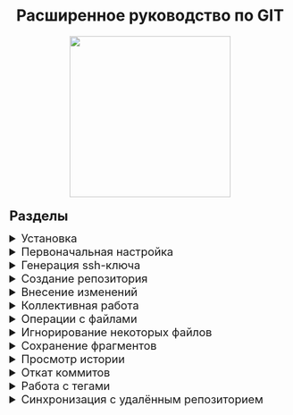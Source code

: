 <h1 align="center">
Расширенное руководство по GIT
<br>
<image 
src="./images/git-logo.png" 
style="margin-top: 20px; width: 30vw;"
>
</h1>
    
<b style="font-size: 24px;">Разделы</b>

<details> 
<summary style="font-size: 20px;">Установка</summary>

*Установка Git на компьютер*

<blockquote style="margin: 0; padding: 5px">
    <h3>Установка Git на Windows</h3>
    <ol>
        <li>Перейдите на официальный сайт Git по ссылке https://git-scm.com/</li>
        <li>Нажмите на кнопку "Downloads" и выберите версию для установки на вашу операционную систему.</li>
        <li>Запустите загруженный файл и следуйте инструкциям установщика</li>
        <li>После установки, откройте командную строку и введите команду <code>git --version</code>, чтобы проверить, что Git установлен</li>
    </ol>
</blockquote>

<blockquote style="margin: 0; padding: 5px">
    <h3>Установка Git на Mac</h3>
    <ol>
        <li>Откройте терминал</li>
        <li>Установите Homebrew, если он еще не установлен, введя в терминале команду <code>/bin/bash -c "$(curl -fsSL https://raw.githubusercontent.com/Homebrew/install/master/install.sh)"</code></li>
        <li>Установите Git, введя в терминале команду <code>brew install git</code></li>
        <li>После установки, откройте терминал и введите команду <code>git --version</code>, чтобы проверить, что Git установлен</li>
    </ol>
</blockquote>

</details>

<details> 
<summary style="font-size: 20px;">Первоначальная настройка</summary>

*Настройка информации о пользователе для всех локальных репозиториев*

<blockquote style="margin: 0; padding: 5px">Устанавливает имя, которое будет отображаться в поле автора у выполняемых вами коммитов</blockquote>

    git config --global user.name "[имя]"

<blockquote style="margin: 0; padding: 5px">Устанавливает адрес электронной почты, который будет отображаться в информации о выполняемых вами коммитах</blockquote>

    git config --global user.email "[адрес электронной почты]"
    
</details>

<details> 
<summary style="font-size: 20px;">Генерация ssh-ключа</summary>

*Генерация ssh-ключа для использования на Github(или подобных сервисах)*

<blockquote style="margin: 0; padding: 5px">
    <h3>На Windows</h3>
    <ol>
        <li>Откройте Git Bash</li>
        <li>Введите команду <code>ssh-keygen -t rsa -b 4096 -C "your_email@example.com"</code>. Эта команда создаст новый SSH-ключ с указанным email-адресом</li>
        <li>Нажмите Enter, чтобы сохранить ключ в файл по умолчанию. Обычно это C:\Users\your_username\.ssh\id_rsa</li>
        <li>Введите парольную фразу, если хотите добавить дополнительный уровень безопасности и нажмите Enter. Это необязательно, но рекомендуется</li>
        <li>Добавьте ключ в ssh-agent с помощью команды <code>eval "$(ssh-agent -s)"</code> и <code>ssh-add ~/.ssh/id_rsa</code>. Это позволит использовать ключ без необходимости вводить парольную фразу каждый раз</li>
        <li>Скопируйте содержимое файла id_rsa.pub в буфер обмена. Вы можете сделать это с помощью команды <code>clip < ~/.ssh/id_rsa.pub</code></li>
        <li>Откройте GitHub(или другой подобный сервис) и перейдите в настройки своей учетной записи</li>
        <li>Нажмите на "SSH and GPG keys" и затем на "New SSH key"</li>
        <li>Введите заголовок и вставьте содержимое файла id_rsa.pub</li>
        <li>Нажмите "Add SSH key"</li>
    </ol>
</blockquote>

<blockquote style="margin: 0; padding: 5px">
    <h3>На Mac</h3>
    <ol>
        <li>Откройте терминал</li>
        <li>Введите команду <code>ssh-keygen -t rsa -b 4096 -C "your_email@example.com"</code> Эта команда создаст новый SSH-ключ с указанным email-адресом</li>
        <li>Нажмите Enter, чтобы сохранить ключ в файл по умолчанию. Обычно это ~/.ssh/id_rsa</li>
        <li>Введите парольную фразу, если хотите добавить дополнительный уровень безопасности и нажмите Enter. Это необязательно, но рекомендуется</li>
        <li>Добавьте ключ в ssh-agent с помощью команды <code>eval "$(ssh-agent -s)"</code> и <code>ssh-add -K ~/.ssh/id_rsa</code> Это позволит использовать ключ без необходимости вводить парольную фразу каждый раз</li>
        <li>Скопируйте содержимое файла id_rsa.pub в буфер обмена. Вы можете сделать это с помощью команды <code>pbcopy < ~/.ssh/id_rsa.pub</code></li>
        <li>Откройте GitHub(или другой подобный сервис) и перейдите в настройки своей учетной записи</li>
        <li>Нажмите на "SSH and GPG keys" и затем на "New SSH key"</li>
        <li>Введите заголовок и вставьте содержимое файла id_rsa.pub</li>
        <li>Нажмите "Add SSH key"</li>
    </ol>
</blockquote>

</details>

<details>
<summary style="font-size: 20px;">Создание репозитория</summary>

*Создание нового репозитория или получение его по существующему URL-адресу*

<blockquote style="margin: 0; padding: 5px">Создаёт новый локальный репозиторий с заданным именем</blockquote>

    git init [название проекта]

<blockquote style="margin: 0; padding: 5px">Скачивает репозиторий вместе со всей его историей изменений</blockquote>

    git clone [url-адрес]

</details>

<details>
<summary style="font-size: 20px;">Внесение изменений</summary>

*Просмотр изменений и создание коммитов (фиксация изменений)*
<blockquote style="margin: 0; padding: 5px">Перечисляет все новые или изменённые файлы, которые нуждаются в фиксации</blockquote>

    git status

<blockquote style="margin: 0; padding: 5px">Показывает различия по внесённым изменениям в ещё не проиндексированных файлах</blockquote>

    git diff

<blockquote style="margin: 0; padding: 5px">Индексирует указанный файл для последующего коммита</blockquote>

    git add [файл]

<blockquote style="margin: 0; padding: 5px">Показывает различия между проиндексированной и последней зафиксированной версиями файлов</blockquote>

    git diff --staged

<blockquote style="margin: 0; padding: 5px">Отменяет индексацию указанного файла, при этом сохраняет его содержимое</blockquote>

    git reset [файл]

<blockquote style="margin: 0; padding: 5px">Фиксирует проиндексированные изменения и сохраняет их в историю версий</blockquote>

    git commit -m "[сообщение с описанием]"

</details>

<details>
<summary style="font-size: 20px;">Коллективная работа</summary>

*Именованные серии коммитов и соединение результатов работы*

<blockquote style="margin: 0; padding: 5px">Список именованных веток коммитов с указанием выбранной ветки</blockquote>

    git branch

<blockquote style="margin: 0; padding: 5px">Создаёт новую ветку</blockquote>

    git branch [имя ветки]

<blockquote style="margin: 0; padding: 5px">Переключается на выбранную ветку и обновляет рабочую директорию до её состояния</blockquote>

    git switch -c [имя ветки]

<blockquote style="margin: 0; padding: 5px">Вносит изменения указанной ветки в текущую ветку</blockquote>

    git merge [имя ветки]

<blockquote style="margin: 0; padding: 5px">Удаляет выбранную ветку</blockquote>

    git branch -d [имя ветки]

</details>

<details>
<summary style="font-size: 20px;">Операции с файлами</summary>

*Перемещение и удаление версий файлов репозитория*

<blockquote style="margin: 0; padding: 5px">Удаляет конкретный файл из рабочей директории и индексирует его удаление</blockquote>

    git rm [файл]

<blockquote style="margin: 0; padding: 5px">Убирает конкретный файл из контроля версий, но физически оставляет его на своём месте</blockquote>

    git rm --cached [файл]

<blockquote style="margin: 0; padding: 5px">Перемещает и переименовывает указанный файл, сразу индексируя его для последующего коммита</blockquote>

    git mv [оригинальный файл] [новое имя]

</details>

<details>
<summary style="font-size: 20px;">Игнорирование некоторых файлов</summary>

*Исключение временных и вторичных файлов и директорий*

<blockquote style="margin: 0; padding: 5px">Git будет игнорировать файлы и директории, перечисленные в файле .gitignore с помощью wildcard синтаксиса</blockquote>

    *.log
    build/
    temp-*

<blockquote style="margin: 0; padding: 5px">Список всех игнорируемых файлов в текущем проекте</blockquote>

    git ls-files --others --ignored --exclude-standard

</details>

<details>
<summary style="font-size: 20px;">Сохранение фрагментов</summary>

*Сохранение и восстановление незавершённых изменений*  

<blockquote style="margin: 0; padding: 5px">Временно сохраняет все незафиксированные изменения отслеживаемых файлов</blockquote>

    git stash

<blockquote style="margin: 0; padding: 5px">Восстанавливает состояние ранее сохранённых версий файлов</blockquote>

    git stash pop

<blockquote style="margin: 0; padding: 5px">Выводит список всех временных сохранений</blockquote>

    git stash list

<blockquote style="margin: 0; padding: 5px">Сбрасывает последние временно сохранённыe изменения</blockquote>

    git stash drop

</details>

<details>
<summary style="font-size: 20px;">Просмотр истории</summary>

*Просмотр и изучение истории изменений файлов проекта*

<blockquote style="margin: 0; padding: 5px">История коммитов для текущей ветки</blockquote>

    git log

<blockquote style="margin: 0; padding: 5px">История изменений конкретного файла, включая его переименование</blockquote>

    git log --follow [файл]

<blockquote style="margin: 0; padding: 5px">Показывает разницу между содержанием коммитов двух веток</blockquote>

    git diff [первая ветка]...[вторая ветка]

<blockquote style="margin: 0; padding: 5px">Выводит информацию и показывает изменения в выбранном коммите</blockquote>

    git show [коммит]

</details>

<details>
<summary style="font-size: 20px;">Откат коммитов</summary>

*Удаление ошибок и корректировка созданной истории*

<blockquote style="margin: 0; padding: 5px">Отменяет все коммиты после заданного, оставляя все изменения в рабочей директории</blockquote>

    git reset [коммит]

<blockquote style="margin: 0; padding: 5px">Сбрасывает всю историю вместе с состоянием рабочей директории до указанного коммита.</blockquote>

    git reset --hard [коммит]

</details>

<details> 
<summary style="font-size: 20px;">Работа с тегами</summary>

*Использование тегов на проекте*

<blockquote style="margin: 0; padding: 5px">
   Теги в Git - это ссылки на определенные моменты в истории Git. Они используются для создания снимков состояния репозитория Git и помечают определенные моменты в истории как важные. Теги могут быть аннотированными или облегченными. Аннотированные теги содержат дополнительную информацию, такую как имя тега, дату создания и сообщение описания. Облегченные теги - это просто ссылки на коммиты.
</blockquote>

<blockquote style="margin: 0; padding: 5px">
   Теги могут использоваться для различных целей, например, для пометки релизов, версий, важных моментов в истории проекта и т.д.. Использование тегов может помочь разработчикам ориентироваться в истории проекта и быстро находить нужные моменты.
</blockquote>

<blockquote style="margin: 0; padding: 5px">Просмотр имеющихся тегов</blockquote>

    git tag

<blockquote style="margin: 0; padding: 5px">Создание нового облегченного тега (например v1.0)</blockquote>

    git tag <tag_name>

<blockquote style="margin: 0; padding: 5px">Создание нового аннотированного тега (после выполнения откроется текстовый редактор, где нужно будет ввести сообщение описания тега)</blockquote>

    git tag -a <tag_name> -m "<tag_message>"

<blockquote style="margin: 0; padding: 5px">Удаление существующего тега</blockquote>

    git tag -d <tag_name>

<blockquote style="margin: 0; padding: 5px">Отправка тегов на сервер</blockquote>

    git push --tags

</details>

<details>
<summary style="font-size: 20px;">Синхронизация с удалённым репозиторием</summary>

*Регистрация удалённого репозитория и обмен изменениями*

<blockquote style="margin: 0; padding: 5px">Скачивает всю историю из удалённого репозитория</blockquote>

    git fetch [удалённый репозиторий]

<blockquote style="margin: 0; padding: 5px">Вносит изменения из ветки удалённого репозитория в текущую ветку локального репозитория</blockquote>

    git merge [удалённый репозиторий]/[ветка]

<blockquote style="margin: 0; padding: 5px">Загружает все изменения локальной ветки в удалённый репозиторий</blockquote>

    git push [удалённый репозиторий] [ветка]

<blockquote style="margin: 0; padding: 5px">Загружает историю из удалённого репозитория и объединяет её с локальной. pull = fetch + merge</blockquote>

    git pull

</details>

